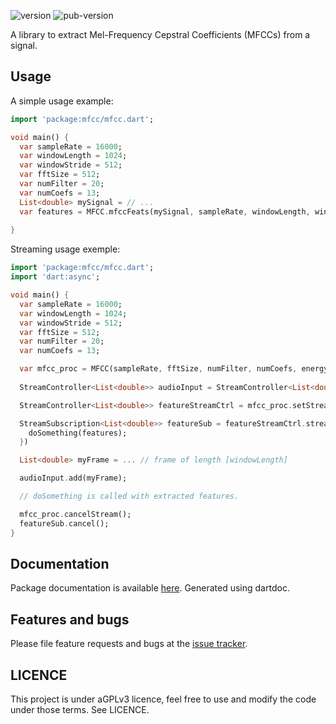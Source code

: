 ![version](https://img.shields.io/github/manifest-json/v/lokhozt/mfcc) ![pub-version](https://img.shields.io/pub/v/mfcc)

A library to extract Mel-Frequency Cepstral Coefficients (MFCCs) from a signal.

## Usage

A simple usage example:

```dart
import 'package:mfcc/mfcc.dart';

void main() {
  var sampleRate = 16000;
  var windowLength = 1024;
  var windowStride = 512;
  var fftSize = 512;
  var numFilter = 20;
  var numCoefs = 13;
  List<double> mySignal = // ...
  var features = MFCC.mfccFeats(mySignal, sampleRate, windowLength, windowStride, fftSize, numFilter, numCoefs);
  
}
```

Streaming usage exemple:

```dart
import 'package:mfcc/mfcc.dart';
import 'dart:async';

void main() {
  var sampleRate = 16000;
  var windowLength = 1024;
  var windowStride = 512;
  var fftSize = 512;
  var numFilter = 20;
  var numCoefs = 13;

  var mfcc_proc = MFCC(sampleRate, fftSize, numFilter, numCoefs, energy: false, preEmphasis: 0.97);
  
  StreamController<List<double>> audioInput = StreamController<List<double>>(); // Stream on which the audio frame are pushed

  StreamController<List<double>> featureStreamCtrl = mfcc_proc.setStream(audioInput.stream); // Feature stream controller. 

  StreamSubscription<List<double>> featureSub = featureStreamCtrl.stream.listen((features) { // Feature stream subscription.
    doSomething(features); 
  })

  List<double> myFrame = ... // frame of length [windowLength]

  audioInput.add(myFrame);

  // doSomething is called with extracted features. 

  mfcc_proc.cancelStream();
  featureSub.cancel();
}
```

## Documentation
Package documentation is available [here](https://pub.dev/documentation/mfcc/latest/mfcc/mfcc-library.html). Generated using dartdoc. 

## Features and bugs

Please file feature requests and bugs at the [issue tracker](https://github.com/Lokhozt/mfcc/issues).

## LICENCE

This project is under aGPLv3 licence, feel free to use and modify the code under those terms. See LICENCE.